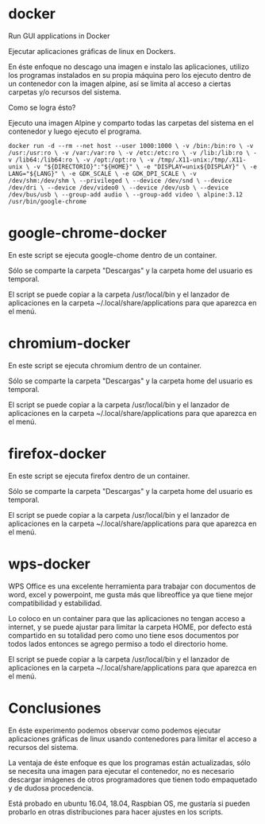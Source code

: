 # docker

Run GUI applications in Docker

Ejecutar aplicaciones gráficas de linux en Dockers.

En éste enfoque no descago una imagen e instalo las aplicaciones, utilizo los programas instalados en su propia máquina pero los ejecuto dentro de un contenedor con la imagen alpine, así se limita al acceso a ciertas carpetas y/o recursos del sistema.

Como se logra ésto?

Ejecuto una imagen Alpine y comparto todas las carpetas del sistema en el contenedor y luego ejecuto el programa.

``
docker run -d --rm --net host --user 1000:1000 \
		-v /bin:/bin:ro \
		-v /usr:/usr:ro \
		-v /var:/var:ro \
		-v /etc:/etc:ro \
		-v /lib:/lib:ro \
		-v /lib64:/lib64:ro \
		-v /opt:/opt:ro \
		-v /tmp/.X11-unix:/tmp/.X11-unix \
		-v "${DIRECTORIO}":"${HOME}" \
		-e "DISPLAY=unix${DISPLAY}" \
		-e LANG="${LANG}" \
		-e GDK_SCALE \
		-e GDK_DPI_SCALE \
		-v /dev/shm:/dev/shm \
		--privileged \
		--device /dev/snd \
		--device /dev/dri \
		--device /dev/video0 \
		--device /dev/usb \
		--device /dev/bus/usb \
		--group-add audio \
		--group-add video \
		alpine:3.12 /usr/bin/google-chrome 
``

# google-chrome-docker

En este script se ejecuta google-chome dentro de un container.

Sólo se comparte la carpeta "Descargas" y la carpeta home del usuario es temporal.

El script se puede copiar a la carpeta /usr/local/bin y el lanzador de aplicaciones en la carpeta ~/.local/share/applications para que aparezca en el menú.


# chromium-docker

En este script se ejecuta chromium dentro de un container.

Sólo se comparte la carpeta "Descargas" y la carpeta home del usuario es temporal.

El script se puede copiar a la carpeta /usr/local/bin y el lanzador de aplicaciones en la carpeta ~/.local/share/applications para que aparezca en el menú.

# firefox-docker

En este script se ejecuta firefox dentro de un container.

Sólo se comparte la carpeta "Descargas" y la carpeta home del usuario es temporal.

El script se puede copiar a la carpeta /usr/local/bin y el lanzador de aplicaciones en la carpeta ~/.local/share/applications para que aparezca en el menú.

# wps-docker

WPS Office es una excelente herramienta para trabajar con documentos de word, excel y powerpoint, me gusta más que libreoffice ya que tiene mejor compatibilidad y estabilidad.

Lo coloco en un container para que las aplicaciones no tengan acceso a internet, y se puede ajustar para limitar la carpeta HOME, por defecto está compartido en su totalidad pero como uno tiene esos documentos por todos lados entonces se agrego permiso a todo el directorio home.

El script se puede copiar a la carpeta /usr/local/bin y el lanzador de aplicaciones en la carpeta ~/.local/share/applications para que aparezca en el menú.

# Conclusiones

En éste experimento podemos observar como podemos ejecutar aplicaciones gráficas de linux usando contenedores para limitar el acceso a recursos del sistema.

La ventaja de éste enfoque es que los programas están actualizadas, sólo se necesita una imagen para ejecutar el contenedor, no es necesario descargar imágenes de otros programadores que tienen todo empaquetado y de dudosa procedencia.

Está probado en ubuntu 16.04, 18.04, Raspbian OS, me gustaría si pueden probarlo en otras distribuciones para hacer ajustes en los scripts.


